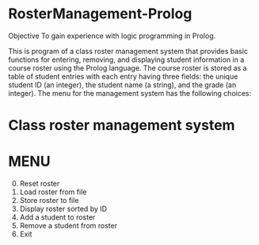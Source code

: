 # RosterManagement-Prolog


Objective
To gain experience with logic programming in Prolog. 

This is program of a class roster management system that provides basic functions for 
entering, removing, and displaying student information in a course roster using the 
Prolog language. The course roster is stored as a table of student entries with each entry
having three fields: the unique student ID (an integer), the student name (a string), and the
grade (an integer). The menu for the management system has the following choices:


Class roster management system
============================
MENU
============================
0. Reset roster
1. Load roster from file
2. Store roster to file
3. Display roster sorted by ID
4. Add a student to roster
5. Remove a student from roster
6. Exit
